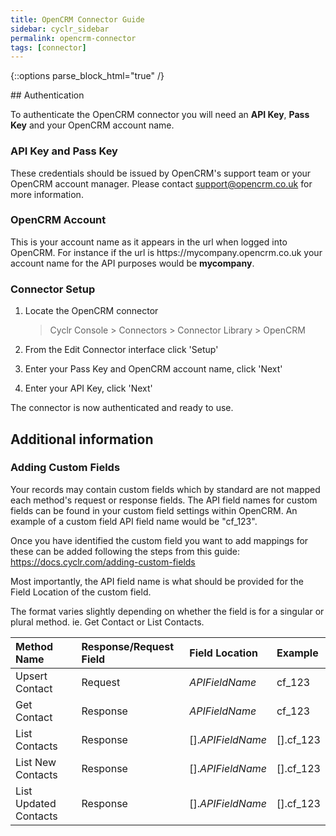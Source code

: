 ```yaml
---
title: OpenCRM Connector Guide
sidebar: cyclr_sidebar
permalink: opencrm-connector
tags: [connector]
---
```

{::options parse_block_html="true" /}
<section class="card">
## Authentication

To authenticate the OpenCRM connector you will need an **API Key**, **Pass Key** and your OpenCRM account name.

### API Key and Pass Key

These credentials should be issued by OpenCRM's support team or your OpenCRM account manager. Please contact support@opencrm.co.uk for more information.

### OpenCRM Account

This is your account name as it appears in the url when logged into OpenCRM. For instance if the url is https://<span>mycompany.</span>opencrm.co.uk your account name for the API purposes would be **mycompany**.

### Connector Setup

1. Locate the OpenCRM connector

   > Cyclr Console > Connectors > Connector Library > OpenCRM

2. From the Edit Connector interface click 'Setup'

3. Enter your Pass Key and OpenCRM account name, click 'Next'

4. Enter your API Key, click 'Next'

The connector is now authenticated and ready to use.


</section>
<section class="card">

## Additional information

### Adding Custom Fields

Your records may contain custom fields which by standard are not mapped each method's request or response fields. The API field names for custom fields can be found in your custom field settings within OpenCRM. An example of a custom field API field name would be "cf_123".

Once you have identified the custom field you want to add mappings for these can be added following the steps from this guide: https://docs.cyclr.com/adding-custom-fields

Most importantly, the API field name is what should be provided for the Field Location of the custom field.

The format varies slightly depending on whether the field is for a singular or plural method. ie. Get Contact or List Contacts.

| Method Name           | Response/Request Field | Field Location           | Example   |
| :-------------------- | :--------------------- | :----------------------- | :-------- |
| Upsert Contact        | Request                | <em>APIFieldName</em>    | cf_123    |
| Get Contact           | Response               | <em>APIFieldName</em>    | cf_123    |
| List Contacts         | Response               | [].<em>APIFieldName</em> | [].cf_123 |
| List New Contacts     | Response               | [].<em>APIFieldName</em> | [].cf_123 |
| List Updated Contacts | Response               | [].<em>APIFieldName</em> | [].cf_123 |

</section>
